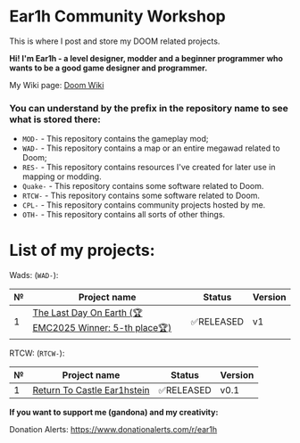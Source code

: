 # Ear1h Community Workshop
This is where I post and store my DOOM related projects.

**Hi! I'm Ear1h - a level designer, modder and a beginner programmer who wants to be a good game designer and programmer.**

My Wiki page: [Doom Wiki](https://doomwiki.org/wiki/Ear1h)

### You can understand by the prefix in the repository name to see what is stored there:
- `MOD-` - This repository contains the gameplay mod;
- `WAD-` - This repository contains a map or an entire megawad related to Doom;
- `RES-` - This repository contains resources I've created for later use in mapping or modding.
- `Quake-` - This repository contains some software related to Doom.
- `RTCW-` - This repository contains some software related to Doom.
- `CPL-` - This repository contains community projects hosted by me.
- `OTH-` - This repository contains all sorts of other things.

# **List of my projects:**

Wads: (`WAD-`):

| №  | Project name | Status | Version |
| - | ------------ | ------- | ------- |
| 1 | [The Last Day On Earth (🏆EMC2025 Winner: 5-th place🏆)](https://github.com/Ear1h/WAD-The-Last-Day-On-Earth-EMC2025)| ✅RELEASED | v1|

RTCW: (`RTCW-`):

| №  | Project name | Status | Version |
| - | ------------ | ------- | ------- |
| 1 | [Return To Castle Ear1hstein](https://github.com/Ear1h/Return-To-Castle-Ear1hstein) | ✅RELEASED | v0.1|

**If you want to support me (gandona) and my creativity:**

Donation Alerts: https://www.donationalerts.com/r/ear1h
